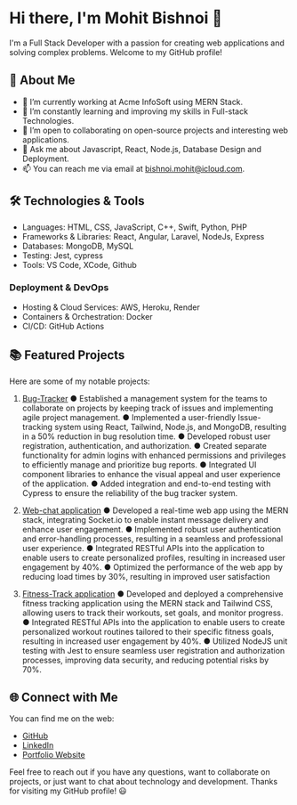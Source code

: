 # Hi there, I'm Mohit Bishnoi 👋

I'm a Full Stack Developer with a passion for creating web applications and solving complex problems. Welcome to my GitHub profile!

## 🚀 About Me

- 🔭 I’m currently working at Acme InfoSoft using MERN Stack.
- 🌱 I’m constantly learning and improving my skills in Full-stack Technologies.
- 👯 I’m open to collaborating on open-source projects and interesting web applications.
- 💬 Ask me about Javascript, React, Node.js, Database Design and Deployment.
- 📫 You can reach me via email at bishnoi.mohit@icloud.com.

## 🛠️ Technologies & Tools

- Languages: HTML, CSS, JavaScript, C++, Swift, Python, PHP
- Frameworks & Libraries: React, Angular, Laravel, NodeJs, Express
- Databases: MongoDB, MySQL
- Testing: Jest, cypress
- Tools: VS Code, XCode, Github

### Deployment & DevOps

- Hosting & Cloud Services: AWS, Heroku, Render
- Containers & Orchestration: Docker
- CI/CD: GitHub Actions

## 📚 Featured Projects

Here are some of my notable projects:

1. [Bug-Tracker](https://bug-tracker-z2mz.onrender.com)
    ● Established a management system for the teams to collaborate on projects by keeping track of
      issues and implementing agile project management.
    ● Implemented a user-friendly Issue-tracking system using React, Tailwind, Node.js, and MongoDB,
      resulting in a 50% reduction in bug resolution time.
    ● Developed robust user registration, authentication, and authorization.
    ● Created separate functionality for admin logins with enhanced permissions and privileges to efficiently
      manage and prioritize bug reports.
    ● Integrated UI component libraries to enhance the visual appeal and user experience of the application.
    ● Added integration and end-to-end testing with Cypress to ensure the reliability of the bug tracker system.

2. [Web-chat application](https://rc-chatapp.onrender.com/login)
    ● Developed a real-time web app using the MERN stack, integrating Socket.io to enable instant message
      delivery and enhance user engagement.
    ● Implemented robust user authentication and error-handling processes, resulting in a seamless and
      professional user experience.
    ● Integrated RESTful APIs into the application to enable users to create personalized profiles, resulting in
      increased user engagement by 40%.
    ● Optimized the performance of the web app by reducing load times by 30%, resulting in improved user
      satisfaction
     
3. [Fitness-Track application](https://fit-trk.onrender.com)
    ● Developed and deployed a comprehensive fitness tracking application using the MERN stack and
      Tailwind CSS, allowing users to track their workouts, set goals, and monitor progress.
    ● Integrated RESTful APIs into the application to enable users to create personalized workout routines
      tailored to their specific fitness goals, resulting in increased user engagement by 40%.
    ● Utilized NodeJS unit testing with Jest to ensure seamless user registration and authorization processes,
      improving data security, and reducing potential risks by 70%.


## 🌐 Connect with Me

You can find me on the web:

- [GitHub](https://github.com/mohitbish)
- [LinkedIn](https://www.linkedin.com/in/mohit-bishnoi-3a5025252/)
- [Portfolio Website](https://mohit-bishnoi.onrender.com)

Feel free to reach out if you have any questions, want to collaborate on projects, or just want to chat about technology and development. Thanks for visiting my GitHub profile! 😃
